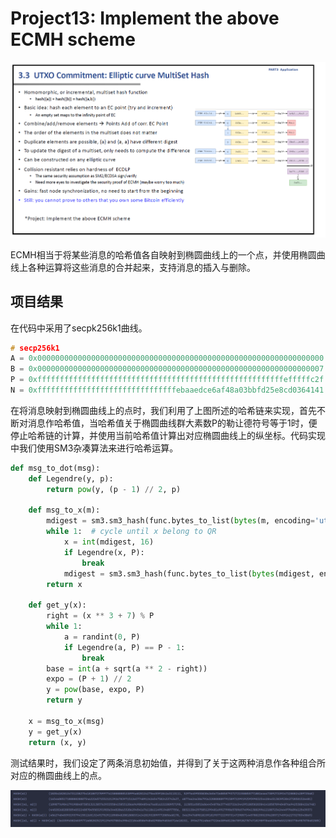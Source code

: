# Project13: Implement the above ECMH scheme

<img src=".\md_image\1.png" alt="image-20230713183222975" style="zoom:80%;" />

ECMH相当于将某些消息的哈希值各自映射到椭圆曲线上的一个点，并使用椭圆曲线上各种运算将这些消息的合并起来，支持消息的插入与删除。

## 项目结果

在代码中采用了secpk256k1曲线。

```c++
# secp256k1
A = 0x0000000000000000000000000000000000000000000000000000000000000000
B = 0x0000000000000000000000000000000000000000000000000000000000000007
P = 0xfffffffffffffffffffffffffffffffffffffffffffffffffffffffefffffc2f
N = 0xfffffffffffffffffffffffffffffffebaaedce6af48a03bbfd25e8cd0364141
```

在将消息映射到椭圆曲线上的点时，我们利用了上图所述的哈希链来实现，首先不断对消息作哈希值，当哈希值关于椭圆曲线群大素数P的勒让德符号等于1时，便停止哈希链的计算，并使用当前哈希值计算出对应椭圆曲线上的纵坐标。代码实现中我们使用SM3杂凑算法来进行哈希运算。

```python
def msg_to_dot(msg):
    def Legendre(y, p):
        return pow(y, (p - 1) // 2, p)

    def msg_to_x(m):
        mdigest = sm3.sm3_hash(func.bytes_to_list(bytes(m, encoding='utf-8')))
        while 1:  # cycle until x belong to QR
            x = int(mdigest, 16)
            if Legendre(x, P):
                break
            mdigest = sm3.sm3_hash(func.bytes_to_list(bytes(mdigest, encoding='utf-8')))
        return x

    def get_y(x):
        right = (x ** 3 + 7) % P
        while 1:
            a = randint(0, P)
            if Legendre(a, P) == P - 1:
                break
        base = int(a + sqrt(a ** 2 - right))
        expo = (P + 1) // 2
        y = pow(base, expo, P)
        return y

    x = msg_to_x(msg)
    y = get_y(x)
    return (x, y)
```

测试结果时，我们设定了两条消息初始值，并得到了关于这两种消息作各种组合所对应的椭圆曲线上的点。

<img src=".\md_image\2.png" alt="image-20230713185628193"  />
